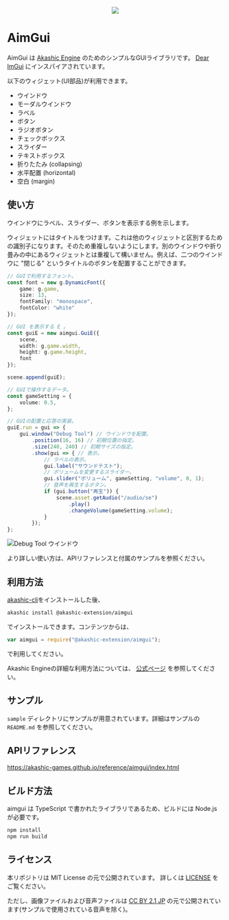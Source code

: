 <p align="center">
<img src="img/akashic.png"/>
</p>

# AimGui

AimGui は [Akashic Engine](https://akashic-games.github.io/) のためのシンプルなGUIライブラリです。 [Dear ImGui](https://github.com/ocornut/imgui) にインスパイアされています。

以下のウィジェット(UI部品)が利用できます。

- ウインドウ
- モーダルウインドウ
- ラベル
- ボタン
- ラジオボタン
- チェックボックス
- スライダー
- テキストボックス
- 折りたたみ (collapsing)
- 水平配置 (horizontal)
- 空白 (margin)

## 使い方

ウインドウにラベル、スライダー、ボタンを表示する例を示します。

ウィジェットにはタイトルをつけます。これは他のウィジェットと区別するための識別子になります。そのため重複しないようにします。別のウインドウや折り畳みの中にあるウィジェットとは重複して構いません。例えば、二つのウインドウに "閉じる" というタイトルのボタンを配置することができます。

```typescript
// GUIで利用するフォント。
const font = new g.DynamicFont({
    game: g.game,
    size: 13,
    fontFamily: "monospace",
    fontColor: "white"
});

// GUI を表示する E 。
const guiE = new aimgui.GuiE({
    scene,
    width: g.game.width,
    height: g.game.height,
    font
});

scene.append(guiE);

// GUIで操作するデータ。
const gameSetting = {
    volume: 0.5,
};

// GUIの配置と応答の実装。
guiE.run = gui => {
    gui.window("Debug Tool") // ウインドウを配置。
        .position(16, 16) // 初期位置の指定。
        .size(240, 240) // 初期サイズの指定。
        .show(gui => { // 表示。
            // ラベルの表示。
            gui.label("サウンドテスト");
            // ボリュームを変更するスライダー。
            gui.slider("ボリューム", gameSetting, "volume", 0, 1);
            // 音声を再生するボタン。
            if (gui.button("再生")) {
                scene.asset.getAudio("/audio/se")
                    .play()
                    .changeVolume(gameSetting.volume);
            }
        });
};
```

![Debug Tool ウインドウ](./img/sample.gif "サンプル")

より詳しい使い方は、APIリファレンスと付属のサンプルを参照ください。

## 利用方法

[akashic-cli](https://github.com/akashic-games/akashic-cli)をインストールした後、

```sh
akashic install @akashic-extension/aimgui
```

でインストールできます。コンテンツからは、

```javascript
var aimgui = require("@akashic-extension/aimgui");
```

で利用してください。

Akashic Engineの詳細な利用方法については、 [公式ページ](https://akashic-games.github.io/) を参照してください。

## サンプル

`sample` ディレクトリにサンプルが用意されています。詳細はサンプルの `README.md` を参照してください。

## APIリファレンス

https://akashic-games.github.io/reference/aimgui/index.html

## ビルド方法

aimgui は TypeScript で書かれたライブラリであるため、ビルドには Node.js が必要です。

```sh
npm install
npm run build
```

## ライセンス

本リポジトリは MIT License の元で公開されています。
詳しくは [LICENSE](./LICENSE) をご覧ください。

ただし、画像ファイルおよび音声ファイルは
[CC BY 2.1 JP](https://creativecommons.org/licenses/by/2.1/jp/) の元で公開されています(サンプルで使用されている音声を除く)。
